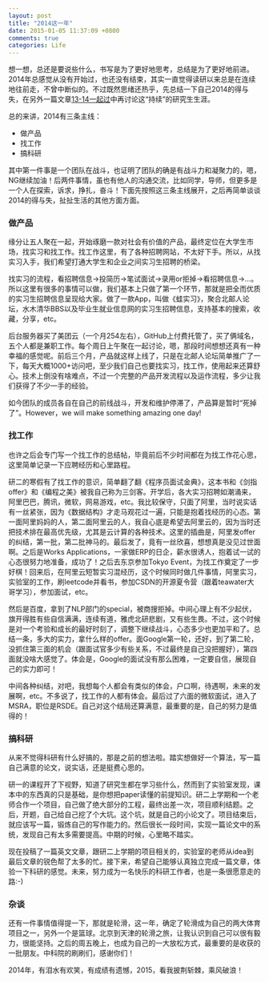 ```yaml
---
layout: post
title: "2014这一年"
date: 2015-01-05 11:37:09 +0800
comments: true
categories: Life
---
```

想一想，总还是要说些什么，书写是为了更好地思考，总结是为了更好地前进。2014年总感觉从没有开始过，也还没有结束，其实一直觉得读研以来总是在连续地往前走，不曾中断似的。不过既然思绪还热乎，先总结一下自己2014的得与失，在另外一篇文章[13-14一起过]()中再讨论这“持续”的研究生生涯。

总的来讲，2014有三条主线：

*   做产品
*   找工作
*   搞科研

<!--more-->

其中第一件事是一个团队在战斗，也证明了团队的确是有战斗力和凝聚力的，嗯，NG继续加油！后两件事情，虽也有他人的沟通交流，比如同学，导师，但更多是一个人在探索，诉求，挣扎，奋斗！下面先按照这三条主线展开，之后再简单谈谈2014的得与失，扯扯生活的其他方面方面。

### 做产品
缘分让五人聚在一起，开始琢磨一款对社会有价值的产品，最终定位在大学生市场，找实习和找工作。找工作这里，有了各种招聘网站，不太好下手。所以，从找实习入手，我们希望打通大学生和企业之间实习生招聘的桥梁。

找实习的流程，看招聘信息->投简历->笔试面试->录用or拒掉->看招聘信息->...。所以这里有很多的事情可以做，我们基本上只做了第一个环节，那就是把全而优质的实习生招聘信息呈现给大家。做了一款App，叫做《蛙实习》，聚合北邮人论坛，水木清华BBS以及毕业生就业信息网的实习生招聘信息，支持基本的搜索，收藏，分享，etc。

后台服务器买了美团云（一个月254左右），GitHub上付费托管了，买了俩域名，五个人都是兼职工作。每个周日上午聚在一起讨论，嗯，那段时间想想还真有一种幸福的感觉呢。前后三个月，产品就这样上线了，只是在北邮人论坛简单推广了一下，每天大概1000+访问吧，至少我们自己也要找实习，找工作，使用起来还算舒心。技术上倒没有啥难点，不过一个完整的产品开发流程以及运作流程，多少让我们获得了不少一手的经验。

如今团队的成员各自在自己的前线战斗，开发和维护停滞了，产品算是暂时“死掉了”。However，we will make something amazing one day!

### 找工作
也许之后会专门写一个找工作的总结帖，毕竟前后不少时间都在为找工作花心思，这里简单记录一下应聘经历和心里路程。

研二的寒假有了找工作的意识，简单翻了翻《程序员面试金典》，这本书和《剑指offer》和《编程之美》被我自己称为三剑客。开学后，各大实习招聘如潮涌来，阿里巴巴，腾讯，微软，网易游戏，etc。我比较保守，只面了阿里，当时说实话有一丝紧张，因为《数据结构》才走马观花过一遍，只能是抱着找经历的心态。第一面阿里妈妈的人，第二面阿里云的人，我自心底是希望去阿里云的，因为当时还把技术排在最高优先级，尤其是云计算的各种技术。这里的插曲是，阿里发offer的纠结，第一批，第二批神马的。最后发了，竟有一丝欣喜，想想真是没见过世面啊。之后是Works
Applications，一家做ERP的日企，薪水很诱人，抱着试一试的心态很努力地准备，成功了！之后去东京参加Tokyo Event，为找工作奠定了一步好棋！回来后，在阿里云短暂实习混经历，这个时候同时做几件事情，阿里实习，实验室的工作，刷leetcode并看书，参加CSDN的开源夏令营（跟着teawater大哥学习），参加面试，etc。

然后是百度，拿到了NLP部门的special，被商搜拒掉。中间心理上有不少起伏，旗开得胜有些自信满满，连续有道，雅虎北研悲剧，又有些生畏。不过，这个时候是对一个考验和成长的最好时刻了，调整下继续战斗，心态多少也更加平和了。总结一条，多大的实力，拿什么样的offer。面Google第一轮，还好，到了第二轮，没抓住第三面的机会（跟面试官多少有些关系，不过最终是自己没把握好），第四面就没啥大感觉了。体会是，Google的面试没有那么困难，一定要自信，展现自己的实力即可！

中间各种纠结，对吧，我想每个人都会有类似的体会，户口啊，待遇啊，未来的发展啊，etc。不多说了，找工作的人都有体会。最后过了六面的微软面试，进入了MSRA，职位是RSDE。自己对这个结局还算满意，最重要的是，自己的努力是值得的！

### 搞科研
从来不觉得科研有什么好搞的，那是之前的想法啦。踏实想做好一个算法，写一篇自己满意的论文，说实话，还是挺费心思的。

研一的课程开了下视野，知道了研究生都在学习些什么，然而到了实验室发现，课本中的东西真的只是基础，是你想把paper读懂的前提知识。研二上学期和一个老师合作一个项目，自己做了绝大部分的工程，最终出差一次，项目顺利结题。之后，开题，自己给自己挖了个大坑。这个坑，就是自己的小论文了。项目结束后，就应该写一篇，锻炼自己的写作能力的。然后很长一段时间，实现一篇论文中的系统，发现自己有太多需要提高。中期的时候，心里略不踏实。

现在投稿了一篇英文文章，跟研二上学期的项目相关的，实验室的老师从idea到最后文章的锐色帮了太多的忙。接下来，希望自己能够认真独立完成一篇文章，体验一下科研的感觉。未来，努力成为一名快乐的科研工作者，也是一条很愿意走的路:-)

### 杂谈
还有一件事情值得提一下，那就是轮滑，这一年，确定了轮滑成为自己的两大体育项目之一，另外一个是篮球。北京到天津的轮滑之旅，让我认识到自己可以很有毅力，很能坚持。之后的周五晚上，也成为自己的一大放松方式，最重要的是收获的一批朋友。中科院的刷刷们，感谢你们！

2014年，有泪水有欢笑，有成绩有遗憾，2015，看我披荆斩棘，乘风破浪！
